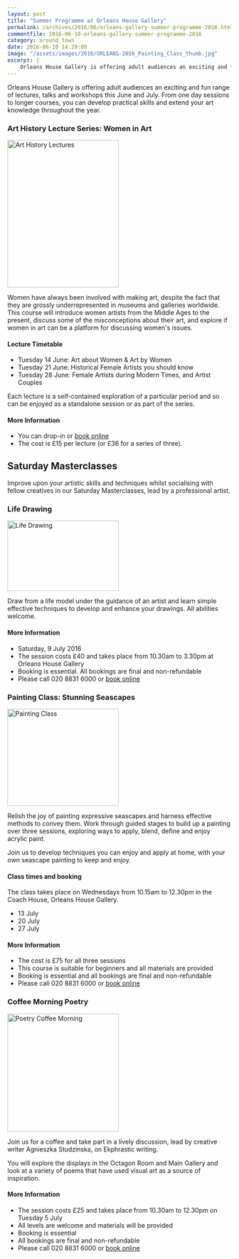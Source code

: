 ```yaml
---
layout: post
title: "Summer Programme at Orleans House Gallery"
permalink: /archives/2016/06/orleans-gallery-summer-programme-2016.html
commentfile: 2016-06-10-orleans-gallery-summer-programme-2016
category: around_town
date: 2016-06-10 14:29:09
image: "/assets/images/2016/ORLEANS-2016_Painting_Class_thumb.jpg"
excerpt: |
    Orleans House Gallery is offering adult audiences an exciting and fun range of lectures, talks and workshops this June and July. From one day sessions to longer courses, you can develop practical skills and extend your art knowledge throughout the year.
---
```


Orleans House Gallery is offering adult audiences an exciting and fun range of lectures, talks and workshops this June and July. From one day sessions to longer courses, you can develop practical skills and extend your art knowledge throughout the year.

### Art History Lecture Series: Women in Art

<a href="/assets/images/2016/ORLEANS-2016_Art_History_Lectures.jpg" title="See larger version of - Art History Lectures"><img src="/assets/images/2016/ORLEANS-2016_Art_History_Lectures_thumb.jpg" width="250" height="331" alt="Art History Lectures" class="photo right" /></a>

Women have always been involved with making art, despite the fact that they are grossly underrepresented in museums and galleries worldwide. This course will introduce women artists from the Middle Ages to the present, discuss some of the misconceptions about their art, and explore if women in art can be a platform for discussing women's issues.

#### Lecture Timetable

-   Tuesday 14 June: Art about Women & Art by Women
-   Tuesday 21 June: Historical Female Artists you should know
-   Tuesday 28 June: Female Artists during Modern Times, and Artist Couples

Each lecture is a self-contained exploration of a particular period and so can be enjoyed as a standalone session or as part of the series.

#### More Information

-   You can drop-in or [book online](http://www2.richmond.gov.uk/Richmondbookings/details.aspx?id=53796)
-   The cost is £15 per lecture (or £36 for a series of three).

Saturday Masterclasses
----------------------

Improve upon your artistic skills and techniques whilst socialising with fellow creatives in our Saturday Masterclasses, lead by a professional artist.

### Life Drawing

<a href="/assets/images/2016/ORLEANS-2016_Life_Drawing.jpg" title="See larger version of - Life Drawing"><img src="/assets/images/2016/ORLEANS-2016_Life_Drawing_thumb.jpg" width="250" height="158" alt="Life Drawing" class="photo right" /></a>

Draw from a life model under the guidance of an artist and learn simple effective techniques to develop and enhance your drawings. All abilities welcome.

#### More Information

-   Saturday, 9 July 2016
-   The session costs £40 and takes place from 10.30am to 3.30pm at Orleans House Gallery
-   Booking is essential. All bookings are final and non-refundable
-   Please call 020 8831 6000 or [book online](http://www2.richmond.gov.uk/Richmondbookings/Details.aspx?Id=53827)

### Painting Class: Stunning Seascapes

<a href="/assets/images/2016/ORLEANS-2016_Painting_Class.jpg" title="See larger version of -  Painting Class"><img src="/assets/images/2016/ORLEANS-2016_Painting_Class_thumb.jpg" width="250" height="218" alt=" Painting Class" class="photo right" /></a>

Relish the joy of painting expressive seascapes and harness effective methods to convey them. Work through guided stages to build up a painting over three sessions, exploring ways to apply, blend, define and enjoy acrylic paint.

Join us to develop techniques you can enjoy and apply at home, with your own seascape painting to keep and enjoy.

#### Class times and booking

The class takes place on Wednesdays from 10.15am to 12.30pm in the Coach House, Orleans House Gallery.

-   13 July
-   20 July
-   27 July

#### More Information

-   The cost is £75 for all three sessions
-   This course is suitable for beginners and all materials are provided
-   Booking is essential and all bookings are final and non-refundable
-   Please call 020 8831 6000 or [book online](http://www2.richmond.gov.uk/Richmondbookings/Details.aspx?Id=53851)

### Coffee Morning Poetry

<a href="/assets/images/2016/ORLEANS-2016_Poetry_Coffee_Morning.jpg" title="See larger version of - Poetry Coffee Morning"><img src="/assets/images/2016/ORLEANS-2016_Poetry_Coffee_Morning_thumb.jpg" width="250" height="265" alt="Poetry Coffee Morning" class="photo right" /></a>

Join us for a coffee and take part in a lively discussion, lead by creative writer Agnieszka Studzinska, on Ekphrastic writing.

You will explore the displays in the Octagon Room and Main Gallery and look at a variety of poems that have used visual art as a source of inspiration.

#### More Information

-   The session costs £25 and takes place from 10.30am to 12.30pm on Tuesday 5 July
-   All levels are welcome and materials will be provided
-   Booking is essential
-   All bookings are final and non-refundable
-   Please call 020 8831 6000 or [book online](http://www2.richmond.gov.uk/Richmondbookings/Details.aspx?Id=53850)
